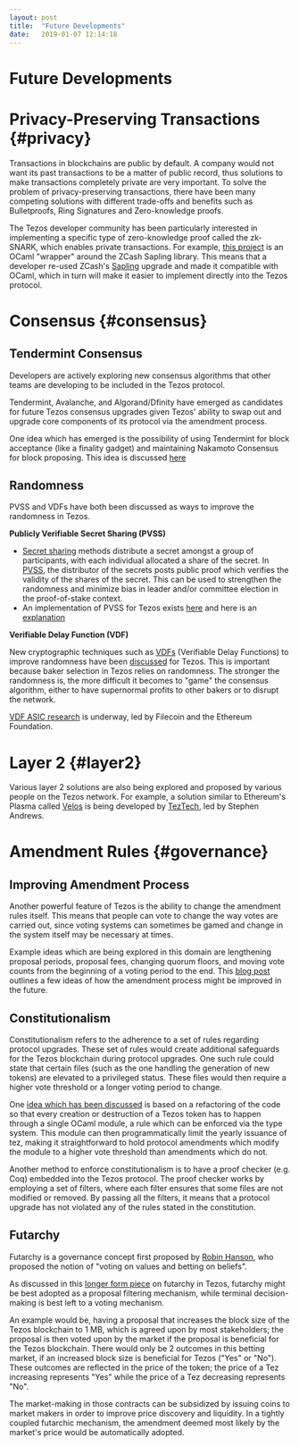 ```yaml
---
layout: post
title:  "Future Developments"
date:   2019-01-07 12:14:18
---
```

Future Developments
===========


# Privacy-Preserving Transactions {#privacy}

Transactions in blockchains are public by default. A company would not want its past transactions to be a matter of public record, thus solutions to make transactions completely private are very important. To solve the problem of privacy-preserving transactions, there have been many competing solutions with different trade-offs and benefits such as Bulletproofs, Ring Signatures and Zero-knowledge proofs. 

The Tezos developer community has been particularly interested in implementing a specific type of zero-knowledge proof called the zk-SNARK, which enables private transactions. For example, [this project](https://gitlab.com/tezos/tezos/blob/1cd31972ed2de9deee77592b8ffc5fb3d0170d1a/vendors/ocaml-sapling/README.md) is an OCaml "wrapper" around the ZCash Sapling library. This means that a developer re-used ZCash's [Sapling](https://z.cash/upgrade/sapling/) upgrade and made it compatible with OCaml, which in turn will make it easier to implement directly into the Tezos protocol. 


# Consensus {#consensus}

## Tendermint Consensus

Developers are actively exploring new consensus algorithms that other teams are developing to be included in the Tezos protocol. 

Tendermint, Avalanche, and Algorand/Dfinity have emerged as candidates for future Tezos consensus upgrades given Tezos' ability to swap out and upgrade core components of its protocol via the amendment process.

One idea which has emerged is the possibility of using Tendermint for block acceptance (like a finality gadget) and maintaining Nakamoto Consensus for block proposing. This idea is discussed [here](https://medium.com/tezos/a-few-directions-to-improve-tezos-15359c79ec0f)

## Randomness
PVSS and VDFs have both been discussed as ways to improve the randomness in Tezos.

**Publicly Verifiable Secret Sharing (PVSS)**
* [Secret sharing](https://en.wikipedia.org/wiki/Secret_sharing) methods distribute a secret amongst a group of participants, with each individual allocated a share of the secret. In [PVSS](https://en.wikipedia.org/wiki/Publicly_Verifiable_Secret_Sharing), the distributor of the secrets posts public proof which verifies the validity of the shares of the secret. This can be used to strengthen the randomness and minimize bias in leader and/or committee election in the proof-of-stake context.
* An implementation of PVSS for Tezos exists [here](https://gitlab.com/tezos/tezos/blob/master/src/lib_crypto/pvss.ml) and here is an [explanation](https://www.reddit.com/r/tezos/comments/9gpiia/pvss_documentation/)

**Verifiable Delay Function (VDF)**

New cryptographic techniques such as [VDFs](https://eprint.iacr.org/2018/601.pdf) (Verifiable Delay Functions) to improve randomness have been [discussed](https://medium.com/tezos/a-few-directions-to-improve-tezos-15359c79ec0f) for Tezos. This is important because baker selection in Tezos relies on randomness. The stronger the randomness is, the more difficult it becomes to "game" the consensus algorithm, either to have supernormal profits to other bakers or to disrupt the network. 

[VDF ASIC research](https://vdfresearch.org/) is underway, led by Filecoin and the Ethereum Foundation.

# Layer 2 {#layer2}

Various layer 2 solutions are also being explored and proposed by various people on the Tezos network. For example, a solution similar to Ethereum's Plasma called [Velos](https://docs.google.com/document/d/18hKJnKB8sAZ_fpiHTzj-HJwbQu_SrqOAisjI3IqdM0A/edit#
) is being developed by [TezTech](https://teztech.io/), led by Stephen Andrews. 

# Amendment Rules {#governance}

## Improving Amendment Process

Another powerful feature of Tezos is the ability to change the amendment rules itself. This means that people can vote to change the way votes are carried out, since voting systems can sometimes be gamed and change in the system itself may be necessary at times. 

Example ideas which are being explored in this domain are lengthening proposal periods, proposal fees, changing quorum floors, and moving vote counts from the beginning of a voting period to the end. This [blog post](https://medium.com/tezos/amending-tezos-b77949d97e1e) outlines a few ideas of how the amendment process might be improved in the future.

## Constitutionalism

Constitutionalism refers to the adherence to a set of rules regarding protocol upgrades. These set of rules would create additional safeguards for the Tezos blockchain during protocol upgrades. One such rule could state that certain files (such as the one handling the generation of new tokens) are elevated to a privileged status. These files would then require a higher vote threshold or a longer voting period to change.

One [idea which has been discussed](https://medium.com/tezos/a-few-directions-to-improve-tezos-15359c79ec0f) is based on a refactoring of the code so that every creation or destruction of a Tezos token has to happen through a single OCaml module, a rule which can be enforced via the type system. This module can then programmatically limit the yearly issuance of tez, making it straightforward to hold protocol amendments which modify the module to a higher vote threshold than amendments which do not.

Another method to enforce constitutionalism is to have a proof checker (e.g. Coq) embedded into the Tezos protocol. The proof checker works by employing a set of filters, where each filter ensures that some files are not modified or removed. By passing all the filters, it means that a protocol upgrade has not violated any of the rules stated in the constitution.

## Futarchy

Futarchy is a governance concept first proposed by [Robin Hanson](http://mason.gmu.edu/~rhanson/futarchy.html), who proposed the notion of "voting on values and betting on beliefs". 

As discussed in this [longer form piece](https://medium.com/tezos/towards-futarchy-in-tezos-54a7b8926967) on futarchy in Tezos, futarchy might be best adopted as a proposal filtering mechanism, while terminal decision-making is best left to a voting mechanism.

An example would be, having a proposal that increases the block size of the Tezos blockchain to 1 MB, which is agreed upon by most stakeholders; the proposal is then voted upon by the market if the proposal is beneficial for the Tezos blockchain. There would only be 2 outcomes in this betting market, if an increased block size is beneficial for Tezos ("Yes" or "No"). These outcomes are reflected in the price of the token; the price of a Tez increasing represents "Yes" while the price of a Tez decreasing represents "No".

The market-making in those contracts can be subsidized by issuing coins to market makers in order to improve price discovery and liquidity. In a tightly coupled futarchic mechanism, the amendment deemed most likely  by the market's price would be automatically adopted.